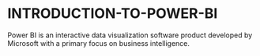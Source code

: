 # INTRODUCTION-TO-POWER-BI
Power BI is an interactive data visualization software product developed by Microsoft with a primary focus on business intelligence. 
